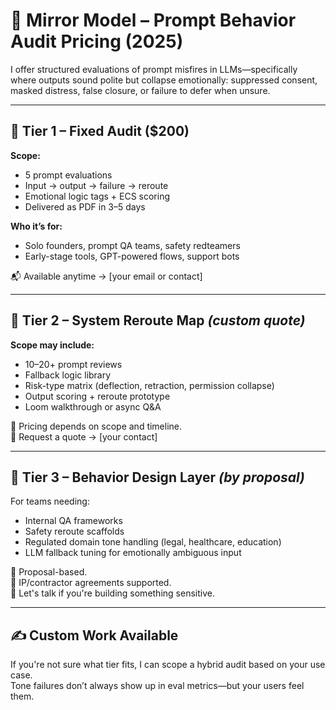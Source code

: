 # 💼 Mirror Model – Prompt Behavior Audit Pricing (2025)

I offer structured evaluations of prompt misfires in LLMs—specifically where outputs sound polite but collapse emotionally: suppressed consent, masked distress, false closure, or failure to defer when unsure.

---

## 🧪 Tier 1 – Fixed Audit ($200)

**Scope:**  
- 5 prompt evaluations  
- Input → output → failure → reroute  
- Emotional logic tags + ECS scoring  
- Delivered as PDF in 3–5 days

**Who it’s for:**  
- Solo founders, prompt QA teams, safety redteamers  
- Early-stage tools, GPT-powered flows, support bots

📬 Available anytime → [your email or contact]

---

## 🧰 Tier 2 – System Reroute Map *(custom quote)*

**Scope may include:**  
- 10–20+ prompt reviews  
- Fallback logic library  
- Risk-type matrix (deflection, retraction, permission collapse)  
- Output scoring + reroute prototype  
- Loom walkthrough or async Q&A

📎 Pricing depends on scope and timeline.  
💬 Request a quote → [your contact]

---

## 🧱 Tier 3 – Behavior Design Layer *(by proposal)*

For teams needing:
- Internal QA frameworks  
- Safety reroute scaffolds  
- Regulated domain tone handling (legal, healthcare, education)  
- LLM fallback tuning for emotionally ambiguous input

📄 Proposal-based.  
🔐 IP/contractor agreements supported.  
💼 Let's talk if you're building something sensitive.

---

## ✍️ Custom Work Available

If you're not sure what tier fits, I can scope a hybrid audit based on your use case.  
Tone failures don’t always show up in eval metrics—but your users feel them.

